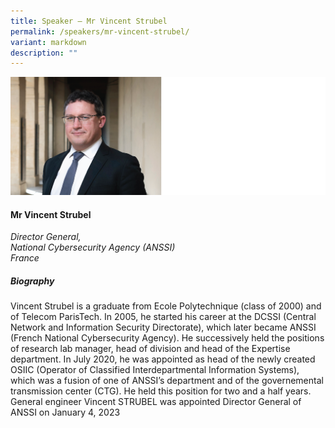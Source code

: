 ```yaml
---
title: Speaker – Mr Vincent Strubel
permalink: /speakers/mr-vincent-strubel/
variant: markdown
description: ""
---
```

![](/images/2025%20speakers/Vincent_Strubel.png)
#### **Mr Vincent Strubel**

*Director General,<br>National Cybersecurity Agency (ANSSI)<br>France*

##### **Biography**
Vincent Strubel is a graduate from Ecole Polytechnique (class of 2000) and of Telecom ParisTech. In 2005, he started his career at the DCSSI (Central Network and Information Security Directorate), which later became ANSSI (French National Cybersecurity Agency). He successively held the positions of research lab manager, head of division and head of the Expertise department. In July 2020, he was appointed as head of the newly created OSIIC (Operator of Classified Interdepartmental Information Systems), which was a fusion of one of ANSSI’s department and of the governemental transmission center (CTG). He held this position for two and a half years. General engineer Vincent STRUBEL was appointed Director General of ANSSI on January 4, 2023
